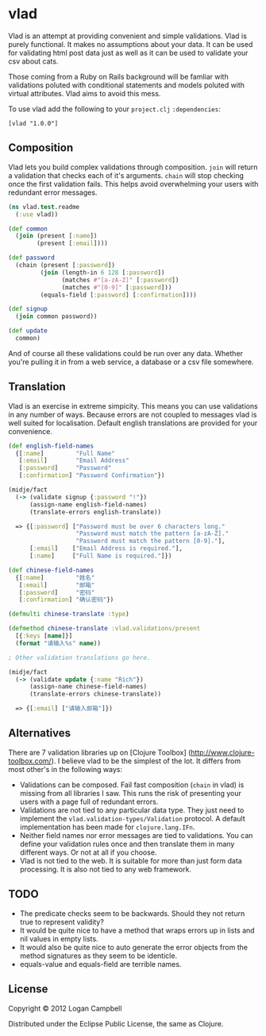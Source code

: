 # vlad

Vlad is an attempt at providing convenient and simple validations. Vlad is
purely functional. It makes no assumptions about your data. It can be used for
validating html post data just as well as it can be used to validate your
csv about cats.

Those coming from a Ruby on Rails background will be famliar with validations
poluted with conditional statements and models poluted with virtual attributes.
Vlad aims to avoid this mess.

To use vlad add the following to your `project.clj` `:dependencies`:

    [vlad "1.0.0"]

## Composition

Vlad lets you build complex validations through composition. `join` will return
a validation that checks each of it's arguments. `chain` will stop checking
once the first validation fails. This helps avoid overwhelming your users with
redundant error messages.

```clojure
(ns vlad.test.readme
  (:use vlad))

(def common
  (join (present [:name])
        (present [:email])))

(def password
  (chain (present [:password])
         (join (length-in 6 128 [:password])
               (matches #"[a-zA-Z]" [:password])
               (matches #"[0-9]" [:password]))
         (equals-field [:password] [:confirmation])))

(def signup
  (join common password))

(def update
  common)
```

And of course all these validations could be run over any data. Whether you're
pulling it in from a web service, a database or a csv file somewhere.

## Translation

Vlad is an exercise in extreme simpicity. This means you can use validations in
any number of ways. Because errors are not coupled to messages vlad is well
suited for localisation. Default english translations are provided for your
convenience.

```clojure
(def english-field-names
  {[:name]         "Full Name"
   [:email]        "Email Address"
   [:password]     "Password"
   [:confirmation] "Password Confirmation"})

(midje/fact
  (-> (validate signup {:password "!"})
      (assign-name english-field-names)
      (translate-errors english-translate))

  => {[:password] ["Password must be over 6 characters long."
                   "Password must match the pattern [a-zA-Z]."
                   "Password must match the pattern [0-9]."],
      [:email]    ["Email Address is required."],
      [:name]     ["Full Name is required."]})

(def chinese-field-names
  {[:name]         "姓名"
   [:email]        "邮箱"
   [:password]     "密码"
   [:confirmation] "确认密码"})

(defmulti chinese-translate :type)

(defmethod chinese-translate :vlad.validations/present
  [{:keys [name]}]
  (format "请输入%s" name))

; Other validation translations go here.

(midje/fact
  (-> (validate update {:name "Rich"})
      (assign-name chinese-field-names)
      (translate-errors chinese-translate))

  => {[:email] ["请输入邮箱"]})
```

## Alternatives

There are 7 validation libraries up on [Clojure Toolbox]
(http://www.clojure-toolbox.com/). I believe vlad to be the simplest of the
lot. It differs from most other's in the following ways:

* Validations can be composed. Fail fast composition (`chain` in vlad) is
  missing from all libraries I saw. This runs the risk of presenting your users
  with a page full of redundant errors.
* Validations are not tied to any particular data type. They just need to
  implement the `vlad.validation-types/Validation` protocol. A default
  implementation has been made for `clojure.lang.IFn`.
* Neither field names nor error messages are tied to validations. You can
  define your validation rules once and then translate them in many different
  ways. Or not at all if you choose.
* Vlad is not tied to the web. It is suitable for more than just form data
  processing. It is also not tied to any web framework.

## TODO

* The predicate checks seem to be backwards. Should they not return true to
  represent validity?
* It would be quite nice to have a method that wraps errors up in lists and
  nil values in empty lists.
* It would also be quite nice to auto generate the error objects from the
  method signatures as they seem to be identicle. 
* equals-value and equals-field are terrible names.

## License

Copyright © 2012 Logan Campbell

Distributed under the Eclipse Public License, the same as Clojure.


